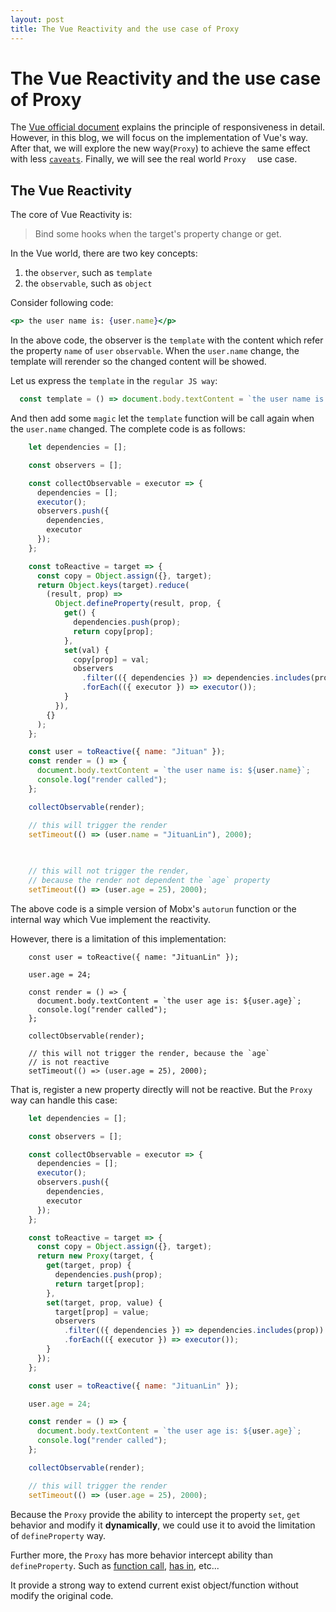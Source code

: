 ```yaml
---
layout: post
title: The Vue Reactivity and the use case of Proxy
---
```


# The Vue Reactivity and the use case of Proxy

The [Vue official document](https://vuejs.org/v2/guide/reactivity.html) explains the principle of responsiveness in detail.
However, in this blog, we will focus on the implementation of Vue's way.
After that, we will explore the new way(`Proxy`) to achieve the same effect with less [`caveats`](https://vuejs.org/v2/guide/reactivity.html#Change-Detection-Caveats).
Finally, we will see the real world `Proxy  ` use case.

## The Vue Reactivity
The core of Vue Reactivity is: 
> Bind some hooks when the target's property change or get.
 
In the Vue world, there are two key concepts:
1. the `observer`, such as `template`
2. the `observable`, such as `object`

Consider following code:
```jsx 
<p> the user name is: {user.name}</p>
```

In the above code, the observer is the `template` with the content which refer the property `name` of `user` `observable`.
When the `user.name` change, the template will rerender so the changed content will be showed.

Let us express the `template` in the `regular JS way`:
```jsx
  const template = () => document.body.textContent = `the user name is: ${user.name}`;
```
And then add some `magic` let the `template` function will be call again when the `user.name` changed.
The complete code is as follows: 
```js
    let dependencies = [];

    const observers = [];

    const collectObservable = executor => {
      dependencies = [];
      executor();
      observers.push({
        dependencies,
        executor
      });
    };

    const toReactive = target => {
      const copy = Object.assign({}, target);
      return Object.keys(target).reduce(
        (result, prop) =>
          Object.defineProperty(result, prop, {
            get() {
              dependencies.push(prop);
              return copy[prop];
            },
            set(val) {
              copy[prop] = val;
              observers
                .filter(({ dependencies }) => dependencies.includes(prop))
                .forEach(({ executor }) => executor());
            }
          }),
        {}
      );
    };

    const user = toReactive({ name: "Jituan" });
    const render = () => {
      document.body.textContent = `the user name is: ${user.name}`;
      console.log("render called");
    };

    collectObservable(render);

    // this will trigger the render
    setTimeout(() => (user.name = "JituanLin"), 2000);

    
    
    // this will not trigger the render, 
    // because the render not dependent the `age` property
    setTimeout(() => (user.age = 25), 2000);
``` 

The above code is a simple version of Mobx's `autorun` function or the internal way 
which Vue implement the reactivity.  

However, there is a limitation of this implementation:

```vue
    const user = toReactive({ name: "JituanLin" });

    user.age = 24;

    const render = () => {
      document.body.textContent = `the user age is: ${user.age}`;
      console.log("render called");
    };

    collectObservable(render);

    // this will not trigger the render, because the `age`
    // is not reactive
    setTimeout(() => (user.age = 25), 2000);
```

That is, register a new property directly will not be reactive.
But the `Proxy` way can handle this case:  

```js
    let dependencies = [];

    const observers = [];

    const collectObservable = executor => {
      dependencies = [];
      executor();
      observers.push({
        dependencies,
        executor
      });
    };

    const toReactive = target => {
      const copy = Object.assign({}, target);
      return new Proxy(target, {
        get(target, prop) {
          dependencies.push(prop);
          return target[prop];
        },
        set(target, prop, value) {
          target[prop] = value;
          observers
            .filter(({ dependencies }) => dependencies.includes(prop))
            .forEach(({ executor }) => executor());
        }
      });
    };

    const user = toReactive({ name: "JituanLin" });

    user.age = 24;

    const render = () => {
      document.body.textContent = `the user age is: ${user.age}`;
      console.log("render called");
    };

    collectObservable(render);

    // this will trigger the render
    setTimeout(() => (user.age = 25), 2000);
```

Because the `Proxy` provide the ability to intercept the property
`set`, `get` behavior and modify it **dynamically**, we could use it to avoid the limitation
of `defineProperty` way.

Further more, the `Proxy` has more behavior intercept ability than `defineProperty`.
Such as [function call](https://developer.mozilla.org/en-US/docs/Web/JavaScript/Reference/Global_Objects/Proxy/handler/apply),
[has in](https://developer.mozilla.org/en-US/docs/Web/JavaScript/Reference/Global_Objects/Proxy/handler/has), etc... 

It provide a strong way to extend current exist object/function without modify the
original code.

